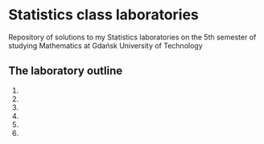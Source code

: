 # Statistics class laboratories
Repository of solutions to my Statistics laboratories on the 5th semester of studying Mathematics at Gdańsk University of Technology

## The laboratory outline
1.
2.
3.
4.
5.
6.
